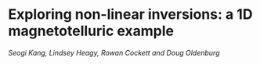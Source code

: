 Exploring non-linear inversions: a 1D magnetotelluric example
=============================================================

*Seogi Kang, Lindsey Heagy, Rowan Cockett and Doug Oldenburg*
